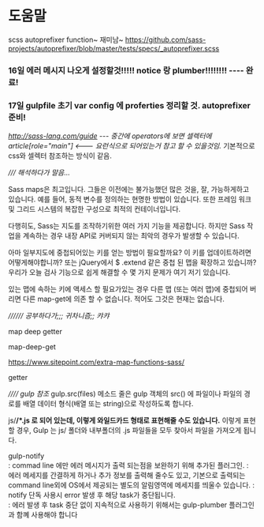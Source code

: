 # 도움말

 scss autoprefixer function~ 재미남~
 https://github.com/sass-projects/autoprefixer/blob/master/tests/specs/_autoprefixer.scss

### 16일 에러 메시지 나오게 설정할것!!!!! notice 랑 plumber!!!!!!!!   ---- 완료!
### 17일 gulpfile 초기 var config 에 proferties 정리할 것. autoprefixer 준비!

_http://sass-lang.com/guide  --- 중간에 operators에 보면 셀렉터에 article[role="main"]  <--- 요런식으로 되어있는거 참고 할 수 있을것임._
기본적으로 css와 셀렉터 참조하는 방식이 같음.



_/// 해석하다가 말음..._


Sass maps은 최고입니다. 그들은 이전에는 불가능했던 많은 것을, 잘, 가능하게하고 있습니다. 예를 들어, 동적 변수를 정의하는 현명한 방법이 있습니다. 또한 프레임 워크 및 그리드 시스템의 복잡한 구성으로 최적의 컨테이너입니다.

다행히도, Sass는 지도를 조작하기위한 여러 가지 기능을 제공합니다.
하지만 Sass 작업을 계속하는 경우 내장 API로 커버되지 않는 최악의 경우가 발생할 수 있습니다.


아마 일부지도에 중첩되어있는 키를 얻는 방법이 필요할까요?
이 키를 업데이트하려면 어떻게해야합니까?
또는 jQuery에서 $ .extend 같은 중첩 된 맵을 확장하고 있습니까?
우리가 오늘 검사 기능으로 쉽게 해결할 수 몇 가지 문제가 여기 저기 있습니다.



있는 맵에 속하는 키에 액세스 할 필요가있는 경우 다른 맵 (또는 여러 맵)에 중첩되어 버리면 다른 map-get에 의존 할 수 없습니다. 적어도 그것은 현재는 없습니다.


_////// 공부하다가;;; 귀차니즘;; 캬캬_

map deep getter

map-deep-get

https://www.sitepoint.com/extra-map-functions-sass/

getter




_//// gulp 참조_
gulp.src(files) 메소드 줄은 gulp 객체의 src() 에 파일이나 파일의 경로를 배열 데이터 형식(배열 또는 string)으로 작성하도록 합니다.

js/**/*.js 로 되어 있는데, 이렇게 와일드카드 형태로 표현해줄 수도 있습니다.**
이렇게 표현할 경우, Gulp 는 js/ 폴더와 내부폴더의 .js 파일들을 모두 찾아서 파일을 가져오게 됩니다.




gulp-notify    
: commad line 에만 에러 메시지가 출력 되는점을 보완하기 위해 추가된 플러그인.
: 에러 메세지를 간결하게 하거나 추가 정보를 출력해 줄수도 있고, 기본으로 출력되는 command line외에 OS에서 제공되는 별도의 알림영역에 메세지를 띄울수 있습니다.
: notify 단독 사용시 error 발생 후 해당 task가 중단됩니다.\
: 에러 발생 후 task 중단 없이 지속적으로 사용하기 위해서는 gulp-plumber 플러그인과 함꼐 사용해야 합니다
